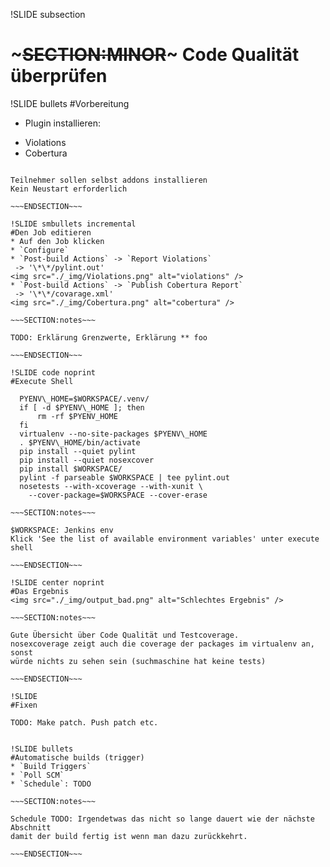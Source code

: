 !SLIDE subsection
# ~~~SECTION:MINOR~~~ Code Qualität überprüfen

!SLIDE bullets
#Vorbereitung
* Plugin installieren:
 - Violations
 - Cobertura

~~~SECTION:notes~~~

Teilnehmer sollen selbst addons installieren
Kein Neustart erforderlich

~~~ENDSECTION~~~

!SLIDE smbullets incremental
#Den Job editieren
* Auf den Job klicken
* `Configure`
* `Post-build Actions` -> `Report Violations`  
 -> '\*\*/pylint.out'  
<img src="./_img/Violations.png" alt="violations" />
* `Post-build Actions` -> `Publish Cobertura Report`  
 -> '\*\*/covarage.xml'  
<img src="./_img/Cobertura.png" alt="cobertura" />

~~~SECTION:notes~~~

TODO: Erklärung Grenzwerte, Erklärung ** foo

~~~ENDSECTION~~~

!SLIDE code noprint
#Execute Shell

  PYENV\_HOME=$WORKSPACE/.venv/    
  if [ -d $PYENV\_HOME ]; then
      rm -rf $PYENV_HOME
  fi  
  virtualenv --no-site-packages $PYENV\_HOME
  . $PYENV\_HOME/bin/activate
  pip install --quiet pylint
  pip install --quiet nosexcover
  pip install $WORKSPACE/
  pylint -f parseable $WORKSPACE | tee pylint.out
  nosetests --with-xcoverage --with-xunit \
    --cover-package=$WORKSPACE --cover-erase

~~~SECTION:notes~~~

$WORKSPACE: Jenkins env  
Klick 'See the list of available environment variables' unter execute shell  

~~~ENDSECTION~~~

!SLIDE center noprint
#Das Ergebnis
<img src="./_img/output_bad.png" alt="Schlechtes Ergebnis" />

~~~SECTION:notes~~~

Gute Übersicht über Code Qualität und Testcoverage.  
nosexcoverage zeigt auch die coverage der packages im virtualenv an, sonst
würde nichts zu sehen sein (suchmaschine hat keine tests)

~~~ENDSECTION~~~

!SLIDE
#Fixen

TODO: Make patch. Push patch etc.


!SLIDE bullets
#Automatische builds (trigger)
* `Build Triggers`
* `Poll SCM`
* `Schedule`: TODO

~~~SECTION:notes~~~

Schedule TODO: Irgendetwas das nicht so lange dauert wie der nächste Abschnitt
damit der build fertig ist wenn man dazu zurückkehrt.

~~~ENDSECTION~~~
